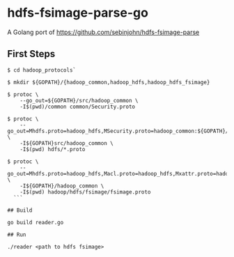 # hdfs-fsimage-parse-go
A Golang port of https://github.com/sebinjohn/hdfs-fsimage-parse

## First Steps
````
$ cd hadoop_protocols`

$ mkdir ${GOPATH}/{hadoop_common,hadoop_hdfs,hadoop_hdfs_fsimage}

$ protoc \
	--go_out=${GOPATH}/src/hadoop_common \
	-I$(pwd)/common common/Security.proto

$ protoc \
	--go_out=Mhdfs.proto=hadoop_hdfs,MSecurity.proto=hadoop_common:${GOPATH}/src/hadoop_hdfs \
	-I${GOPATH}src/hadoop_common \
	-I$(pwd) hdfs/*.proto

$ protoc \
	--go_out=Mhdfs.proto=hadoop_hdfs,Macl.proto=hadoop_hdfs,Mxattr.proto=hadoop_hdfs:${GOPATH}/src/hadoop_hdfs_fsimage \
	-I${GOPATH}/hadoop_common \
	-I$(pwd) hadoop/hdfs/fsimage/fsimage.proto
  ```

## Build

go build reader.go

## Run

./reader <path to hdfs fsimage>
